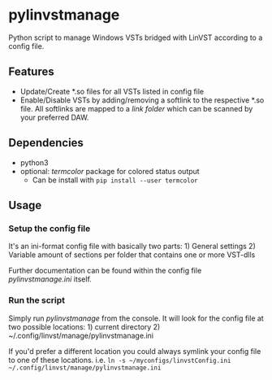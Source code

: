 # pylinvstmanage
Python script to manage Windows VSTs bridged with LinVST according to a config file.

## Features
- Update/Create *.so files for all VSTs listed in config file
- Enable/Disable VSTs by adding/removing a softlink to the respective *.so file.
  All softlinks are mapped to a _link folder_ which can be scanned by your preferred DAW.

## Dependencies
- python3
- optional: _termcolor_ package for colored status output
    - Can be install with `pip install --user termcolor`

## Usage
### Setup the config file
It's an ini-format config file with basically two parts:
    1) General settings
    2) Variable amount of sections per folder that contains one or more VST-dlls
    
Further documentation can be found within the config file *pylinvstmanage.ini* itself.

### Run the script
Simply run *pylinvstmanage* from the console.
It will look for the config file at two possible locations:
    1) current directory
    2) ~/.config/linvst/manage/pylinvstmanage.ini

If you'd prefer a different location you could always symlink your config file to one of these locations.
i.e. `ln -s ~/myconfigs/linvstConfig.ini ~/.config/linvst/manage/pylinvstmanage.ini`
    
